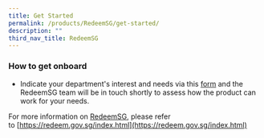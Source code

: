 ```yaml
---
title: Get Started
permalink: /products/RedeemSG/get-started/
description: ""
third_nav_title: RedeemSG
---
```

### **How to get onboard**

* Indicate your department's interest and needs via this [form](https://form.gov.sg/621876e1f620bd00130757a6) and the RedeemSG team will be in touch shortly to assess how the product can work for your needs.

For more information on [RedeemSG](https://redeem.gov.sg/index.html), please refer to [https://redeem.gov.sg/index.html](https://redeem.gov.sg/index.html)